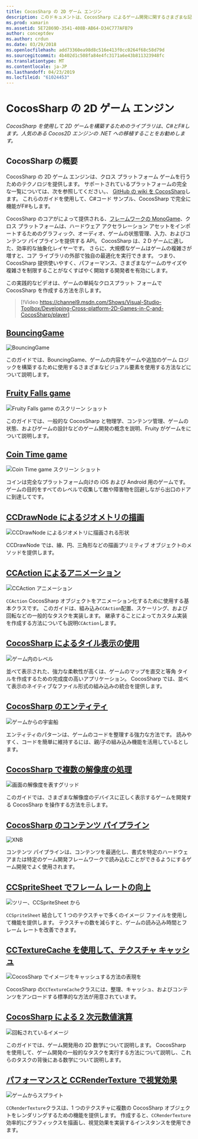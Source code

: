 ```yaml
---
title: CocosSharp の 2D ゲーム エンジン
description: このドキュメントは、CocosSharp によるゲーム開発に関するさまざまな記事にリンクしています。 リンクされたコンテンツでは、サンプル アプリ、描画、アニメーション、および詳細について説明します。
ms.prod: xamarin
ms.assetid: 5E72869D-3541-408B-AB64-D34C777AFB79
author: conceptdev
ms.author: crdun
ms.date: 03/29/2018
ms.openlocfilehash: add73360ea98d8c516e413f0cc0264f68c58d79d
ms.sourcegitcommit: 4b402d1c508fa84e4fc3171a6e43b811323948fc
ms.translationtype: MT
ms.contentlocale: ja-JP
ms.lasthandoff: 04/23/2019
ms.locfileid: "61024453"
---
```

# <a name="cocossharp-2d-game-engine"></a>CocosSharp の 2D ゲーム エンジン

_CocosSharp を使用して 2D ゲームを構築するためのライブラリは、C#とF#します。人気のある Cocos2D エンジンの .NET への移植することをお勧めします。_

## <a name="introduction-to-cocossharp"></a>CocosSharp の概要

CocosSharp の 2D ゲーム エンジンは、クロス プラットフォーム ゲームを行うためのテクノロジを提供します。 サポートされているプラットフォームの完全な一覧については、次を参照してください。、 [GitHub の wiki を CocosSharp](https://github.com/mono/CocosSharp/wiki)します。
これらのガイドを使用して、C#コード サンプル、CocosSharp で完全に機能がF#もします。

CocosSharp のコアがによって提供される、[フレームワークの MonoGame](http://www.monogame.net/)、クロス プラットフォームは、ハードウェア アクセラレーション アセットをインポートするためのグラフィック、オーディオ、ゲームの状態管理、入力、およびコンテンツ パイプラインを提供する API。
CocosSharp は、2 D ゲームに適した、効率的な抽象化レイヤーです。
さらに、大規模なゲームはゲームの複雑さが増すと、コア ライブラリの外部で独自の最適化を実行できます。 つまり、CocosSharp 提供使いやすく、パフォーマンス、さまざまなゲームのサイズや複雑さを制限することがなくすばやく開始する開発者を有効にします。

この実践的なビデオは、ゲームの単純なクロスプラット フォームで CocosSharp を作成する方法を示します。

> [!Video https://channel9.msdn.com/Shows/Visual-Studio-Toolbox/Developing-Cross-platform-2D-Games-in-C-and-CocosSharp/player]

## <a name="bouncinggamegraphics-gamescocossharpbouncing-gamemd"></a>[BouncingGame](~/graphics-games/cocossharp/bouncing-game.md)

![BouncingGame](images/bouncing-game.png "BouncingGame")

このガイドでは、BouncingGame、ゲームの内容をゲームや追加のゲーム ロジックを構築するために使用するさまざまなビジュアル要素を使用する方法などについて説明します。

## <a name="fruity-falls-gamegraphics-gamescocossharpfruity-fallsmd"></a>[Fruity Falls game](~/graphics-games/cocossharp/fruity-falls.md)

![Fruity Falls game のスクリーン ショット](images/fruity-falls.png "Fruity Falls game のスクリーン ショット")

このガイドでは、一般的な CocosSharp と物理学、コンテンツ管理、ゲームの状態、およびゲームの設計などのゲーム開発の概念を説明、Fruity がゲームをについて説明します。  

## <a name="coin-time-gamegraphics-gamescocossharpcointimemd"></a>[Coin Time game](~/graphics-games/cocossharp/cointime.md)

![Coin Time game スクリーン ショット](images/cointime.png "コインにゲームのスクリーン ショット")

コインは完全なプラットフォーム向けの iOS および Android 用のゲームです。 ゲームの目的をすべてのレベルで収集して敵や障害物を回避しながら出口のドアに到達してです。

## <a name="drawing-geometry-with-ccdrawnodegraphics-gamescocossharpccdrawnodemd"></a>[CCDrawNode によるジオメトリの描画](~/graphics-games/cocossharp/ccdrawnode.md)

![CCDrawNode によるジオメトリに描画される形状](images/ccdrawnode.png "CCDrawNode によるジオメトリに描画される図形")

CCDrawNode では、線、円、三角形などの描画プリミティブ オブジェクトのメソッドを提供します。

## <a name="animating-with-ccactiongraphics-gamescocossharpccactionmd"></a>[CCAction によるアニメーション](~/graphics-games/cocossharp/ccaction.md)

![CCAction アニメーション](images/ccaction.png "A CCAction アニメーション")

`CCAction` CocosSharp オブジェクトをアニメーション化するために使用する基本クラスです。 このガイドは、組み込み`CCAction`配置、スケーリング、および回転などの一般的なタスクを実装します。 継承することによってカスタム実装を作成する方法についても説明`CCAction`します。

## <a name="using-tiled-with-cocossharpgraphics-gamescocossharptiledmd"></a>[CocosSharp によるタイル表示の使用](~/graphics-games/cocossharp/tiled.md)

![ゲーム内のレベル](images/tiled.png "ゲーム内のレベル")

並べて表示された、強力な柔軟性が高くは、ゲームのマップを直交と等角 タイルを作成するための完成度の高いアプリケーション。 CocosSharp では、並べて表示のネイティブなファイル形式の組み込みの統合を提供します。

## <a name="entities-in-cocossharpgraphics-gamescocossharpentitiesmd"></a>[CocosSharp のエンティティ](~/graphics-games/cocossharp/entities.md)

![ゲームからの宇宙船](images/entities.png "ゲームからの宇宙船")

エンティティのパターンは、ゲームのコードを整理する強力な方法です。 読みやすく、コードを簡単に維持するには、親/子の組み込み機能を活用しているとします。

## <a name="handling-multiple-resolutions-in-cocossharpgraphics-gamescocossharpresolutionsmd"></a>[CocosSharp で複数の解像度の処理](~/graphics-games/cocossharp/resolutions.md)

![画面の解像度を表すグリッド](images/resolutions.png "画面の解像度を表すグリッド")

このガイドでは、さまざまな解像度のデバイスに正しく表示するゲームを開発する CocosSharp を操作する方法を示します。

## <a name="cocossharp-content-pipelinegraphics-gamescocossharpcontent-pipelineindexmd"></a>[CocosSharp のコンテンツ パイプライン](~/graphics-games/cocossharp/content-pipeline/index.md)

![XNB](images/content-pipeline.png "XNB")

コンテンツ パイプラインは、コンテンツを最適化し、書式を特定のハードウェアまたは特定のゲーム開発フレームワークで読み込むことができるようにするゲーム開発でよく使用されます。

## <a name="improving-frame-rate-with-ccspritesheetgraphics-gamescocossharpccspritesheetmd"></a>[CCSpriteSheet でフレーム レートの向上](~/graphics-games/cocossharp/ccspritesheet.md)

![ツリー、CCSpriteSheet から](images/ccspritesheet.png "CCSpriteSheet からツリー")

`CCSpriteSheet` 結合して 1 つのテクスチャで多くのイメージ ファイルを使用して機能を提供します。 テクスチャの数を減らすと、ゲームの読み込み時間とフレーム レートを改善できます。

## <a name="texture-caching-using-cctexturecachegraphics-gamescocossharptexture-cachemd"></a>[CCTextureCache を使用して、テクスチャ キャッシュ](~/graphics-games/cocossharp/texture-cache.md)

![CocosSharp でイメージをキャッシュする方法の表現を](images/texture-cache.png "CocosSharp でイメージをキャッシュする方法の表現")

CocosSharp の`CCTextureCache`クラスには、整理、キャッシュ、およびコンテンツをアンロードする標準的な方法が用意されています。 

## <a name="2d-math-with-cocossharpgraphics-gamescocossharpmathmd"></a>[CocosSharp による 2 次元数値演算](~/graphics-games/cocossharp/math.md)

![回転されているイメージ](images/math.png "回転されているイメージ")

このガイドでは、ゲーム開発用の 2D 数学について説明します。 CocosSharp を使用して、ゲーム開発の一般的なタスクを実行する方法について説明し、これらのタスクの背後にある数学について説明します。

## <a name="performance-and-visual-effects-with-ccrendertexturegraphics-gamescocossharpccrendertexturemd"></a>[パフォーマンスと CCRenderTexture で視覚効果](~/graphics-games/cocossharp/ccrendertexture.md)

![ゲームからスプライト](images/ccrendertexture.png "ゲームからのスプライト")

`CCRenderTexture`クラスは、1 つのテクスチャに複数の CocosSharp オブジェクトをレンダリングするための機能を提供します。 作成すると、`CCRenderTexture`効率的にグラフィックスを描画し、視覚効果を実装するインスタンスを使用できます。
